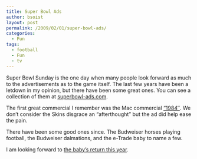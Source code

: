 ```yaml
---
title: Super Bowl Ads
author: bsoist
layout: post
permalink: /2009/02/01/super-bowl-ads/
categories:
  - Fun
tags:
  - football
  - Fun
  - tv
---
```

Super Bowl Sunday is the one day when many people look forward as much to the advertisements as to the game itself. The last few years have been a letdown in my opinion, but there have been some great ones. You can see a collection of them at [superbowl-ads.com][1]. 

The first great commercial I remember was the Mac commercial [&#8220;1984&#8243;][2]. We don&#8217;t consider the Skins disgrace an &#8220;afterthought&#8221; but the ad did help ease the pain. 

There have been some good ones since. The Budweiser horses playing football, the Budweiser dalmations, and the e-Trade baby to name a few.

I am looking forward to [the baby&#8217;s return this year][3].

 [1]: http://www.superbowl-ads.com/
 [2]: http://news.zdnet.com/2100-9595_22-263647.html
 [3]: http://www.brandweek.com/bw/content_display/news-and-features/technology-finance/e3i6e3ab16ed8b79d8b0e3a9e39ef0f35b5?imw=Y